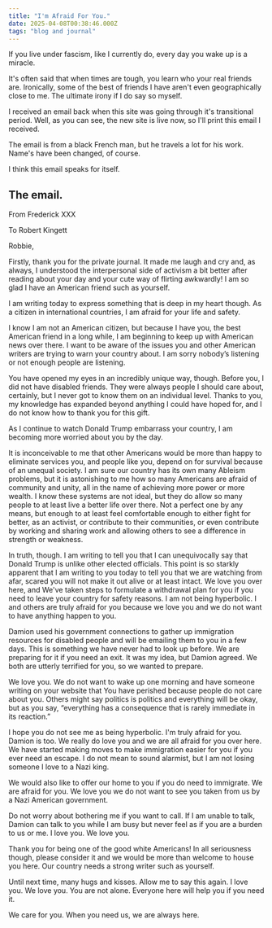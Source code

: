 ```yaml
---
title: "I'm Afraid For You."
date: 2025-04-08T00:38:46.000Z
tags: "blog and journal"
---
```


If you live under fascism, like I currently do, every day you wake up is a miracle.

It's often said that when times are tough, you learn who your real friends are. Ironically, some of the best of friends I have aren't even geographically close to me. The ultimate irony if I do say so myself.

I received an email back when this site was going through it's transitional period. Well, as you can see, the new site is live now, so I'll print this email I received.

The email is from a black French man, but he travels a lot for his work. Name's have been changed, of course.

I think this email speaks for itself.

<h2>The email.</h2>

From Frederick XXX

To Robert Kingett <Contact Me>

Robbie,

Firstly, thank you for the private journal. It made me laugh and cry and, as always, I understood the interpersonal side of activism a bit better after reading about your day and your cute way of flirting awkwardly! I am so glad I have an American friend such as yourself.

I am writing today to express something that is deep in my heart though. As a citizen in international countries, I am afraid for your life and safety.

I know I am not an American citizen, but because I have you, the best American friend in a long while, I am beginning to keep up with American news over there. I want to be aware of the issues you and other American writers are trying to warn your country about. I am sorry nobody’s listening or not enough people are listening.

You have opened my eyes in an incredibly unique way, though. Before you, I did not have disabled friends. They were always people I should care about, certainly, but I never got to know them on an individual level. Thanks to you, my knowledge has expanded beyond anything I could have hoped for, and I do not know how to thank you for this gift.

As I continue to watch Donald Trump embarrass your country, I am becoming more worried about you by the day.

It is inconceivable to me that other Americans would be more than happy to eliminate services you, and people like you, depend on for survival because of an unequal society. I am sure our country has its own many Ableism problems, but it is astonishing to me how so many Americans are afraid of community and unity, all in the name of achieving more power or more wealth. I know these systems are not ideal, but they do allow so many people to at least live a better life over there. Not a perfect one by any means, but enough to at least feel comfortable enough to either fight for better, as an activist, or contribute to their communities, or even contribute by working and sharing work and allowing others to see a difference in strength or weakness.

In truth, though. I am writing to tell you that I can unequivocally say that Donald Trump is unlike other elected officials. This point is so starkly apparent that I am writing to you today to tell you that we are watching from afar, scared you will not make it out alive or at least intact. We love you over here, and We've taken steps to formulate a withdrawal plan for you if you need to leave your country for safety reasons. I am not being hyperbolic. I and others are truly afraid for you because we love you and we do not want to have anything happen to you.

Damion used his government connections to gather up immigration resources for disabled people and will be emailing them to you in a few days. This is something we have never had to look up before. We are preparing for it if you need an exit. It was my idea, but Damion agreed. We both are utterly terrified for you, so we wanted to prepare.

We love you. We do not want to wake up one morning and have someone writing on your website that You have perished because people do not care about you. Others might say politics is politics and everything will be okay, but as you say, “everything has a consequence that is rarely immediate in its reaction.”

I hope you do not see me as being hyperbolic. I'm truly afraid for you. Damion is too. We really do love you and we are all afraid for you over here. We have started making moves to make immigration easier for you if you ever need an escape. I do not mean to sound alarmist, but I am not losing someone I love to a Nazi king.

We would also like to offer our home to you if you do need to immigrate. We are afraid for you. We love you we do not want to see you taken from us by a Nazi American government.

Do not worry about bothering me if you want to call. If I am unable to talk, Damion can talk to you while I am busy but never feel as if you are a burden to us or me. I love you. We love you.

Thank you for being one of the good white Americans! In all seriousness though, please consider it and we would be more than welcome to house you here. Our country needs a strong writer such as yourself.

Until next time, many hugs and kisses. Allow me to say this again. I love you. We love you. You are not alone. Everyone here will help you if you need it.

We care for you. When you need us, we are always here.